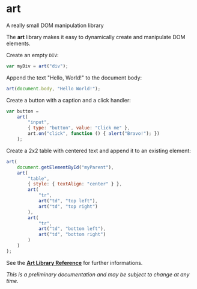 art
===

A really small DOM manipulation library

The **art** library makes it easy to dynamically create and manipulate DOM elements.

Create an empty `DIV`:

```js
var myDiv = art("div");
```

Append the text "Hello, World!" to the document body:

```js
art(document.body, "Hello World!");
```

Create a button with a caption and a click handler:

```js
var button =
    art(
        "input",
        { type: "button", value: "Click me" },
        art.on("click", function () { alert("Bravo!"); })
    );
```

Create a 2x2 table with centered text and append it to an existing element:

```js
art(
    document.getElementById("myParent"),
    art(
        "table",
        { style: { textAlign: "center" } },
        art(
            "tr",
            art("td", "top left"),
            art("td", "top right")
        ),
        art(
            "tr",
            art("td", "bottom left"),
            art("td", "bottom right")
        )
    )
);
```

See the [**Art Library Reference**](art.md) for further informations.

*This is a preliminary documentation and may be subject to change at any time.*
